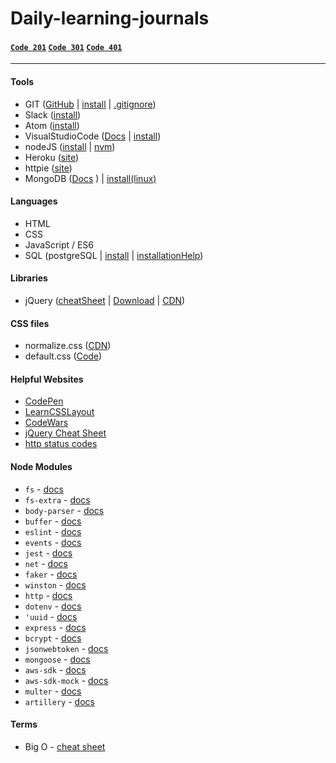 # Daily-learning-journals

#### [`Code 201`](Code%20201/201_README.md) [`Code 301`](/Code%20301/301_README.md) [`Code 401`](Code%20401/401_README.md)
<hr>

#### Tools
- GIT ([GitHub](https://github.com/) | [install](https://git-scm.com/book/en/v2/Getting-Started-Installing-Git) | [.gitignore](https://www.gitignore.io/))
- Slack ([install](https://slack.com/downloads))
- Atom ([install](https://atom.io/))
- VisualStudioCode ([Docs](https://code.visualstudio.com/docs) | [install](https://code.visualstudio.com/Download))
- nodeJS ([install](https://nodejs.org/en/download/) | [nvm](https://github.com/creationix/nvm))
- Heroku ([site](https://dashboard.heroku.com/))
- httpie ([site](https://httpie.org/))
- MongoDB ([Docs](https://docs.mongodb.com/) ) | [install(linux)](https://www.howtoforge.com/tutorial/install-mongodb-on-ubuntu-16.04/#install-mongodb-on-ubuntu-)

#### Languages
- HTML
- CSS
- JavaScript / ES6
- SQL (postgreSQL | [install](https://www.postgresql.org/download/) | [installationHelp](http://www.postgresqltutorial.com/install-postgresql/))

#### Libraries
- jQuery ([cheatSheet](https://oscarotero.com/jquery/) | [Download](http://jquery.com/download/) | [CDN](https://code.jquery.com/))

#### CSS files
- normalize.css ([CDN](https://cdnjs.com/libraries/normalize))
- default.css ([Code](https://cssreset.com/scripts/eric-meyer-reset-css/))

#### Helpful Websites
- [CodePen](https://codepen.io/)
- [LearnCSSLayout](http://learnlayout.com/)
- [CodeWars](https://www.codewars.com)
- [jQuery Cheat Sheet](https://oscarotero.com/jquery/)
- [http status codes](https://en.wikipedia.org/wiki/List_of_HTTP_status_codes)

#### Node Modules
- `fs` - [docs](https://nodejs.org/api/fs.html)
- `fs-extra` - [docs](https://www.npmjs.com/package/fs-extra)
- `body-parser` - [docs](https://www.npmjs.com/package/body-parser-json)
- `buffer` - [docs](https://nodejs.org/api/buffer.html)
- `eslint` - [docs](https://www.npmjs.com/package/eslint)
- `events` - [docs](https://nodejs.org/api/events.html)
- `jest` - [docs](http://facebook.github.io/jest/docs/en/getting-started.html)
- `net` - [docs](https://nodejs.org/api/net.html)
- `faker` - [docs](https://www.npmjs.com/package/faker)
- `winston` - [docs](https://www.npmjs.com/package/winston)
- `http` - [docs](https://nodejs.org/api/http.html)
- `dotenv` - [docs](https://www.npmjs.com/package/dotenv)
- `'uuid` - [docs](https://www.npmjs.com/package/uuid)
- `express` - [docs](https://www.npmjs.com/package/express)
- `bcrypt` - [docs](https://www.npmjs.com/package/bcrypt)
- `jsonwebtoken` - [docs](https://www.npmjs.com/package/json-web-token)
- `mongoose` - [docs](https://www.npmjs.com/package/mongoose)
- `aws-sdk` - [docs]()
- `aws-sdk-mock` - [docs]()
- `multer` - [docs]()
- `artillery` - [docs](https://artillery.io)

#### Terms
- Big O - [cheat sheet](http://bigocheatsheet.com/)